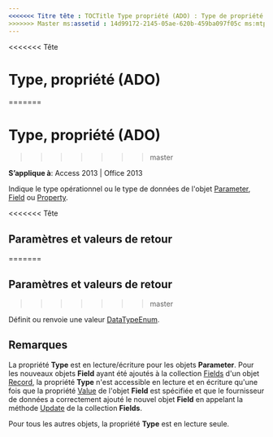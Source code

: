 ```yaml
---
<<<<<<< Titre tête : TOCTitle Type propriété (ADO) : Type de propriété (ADO) === titre : Type, propriété (ADO) TOCTitle : Type, propriété (ADO)
>>>>>>> Master ms:assetid : 14d99172-2145-05ae-620b-459ba097f05c ms:mtpsurl : https://msdn.microsoft.com/library/JJ248914(v=office.15) ms:contentKeyID : ms.date 48543397 : 18/09/2015 mtps_version : v=office.15
---
```


<<<<<<< Tête
# <a name="type-property-ado"></a>Type, propriété (ADO)
=======
# <a name="type-property-ado"></a>Type, propriété (ADO)
>>>>>>> master


**S’applique à**: Access 2013 | Office 2013

Indique le type opérationnel ou le type de données de l'objet [Parameter](parameter-object-ado.md), [Field](field-object-ado.md) ou [Property](property-object-ado.md).

<<<<<<< Tête
## <a name="settings-and-return-values"></a>Paramètres et valeurs de retour
=======
## <a name="settings-and-return-values"></a>Paramètres et valeurs de retour
>>>>>>> master

Définit ou renvoie une valeur [DataTypeEnum](datatypeenum.md).

## <a name="remarks"></a>Remarques

La propriété **Type** est en lecture/écriture pour les objets **Parameter**. Pour les nouveaux objets **Field** ayant été ajoutés à la collection [Fields](fields-collection-ado.md) d'un objet [Record](record-object-ado.md), la propriété **Type** n'est accessible en lecture et en écriture qu'une fois que la propriété [Value](value-property-ado.md) de l'objet **Field** est spécifiée et que le fournisseur de données a correctement ajouté le nouvel objet **Field** en appelant la méthode [Update](update-method-ado.md) de la collection **Fields**.

Pour tous les autres objets, la propriété **Type** est en lecture seule.

